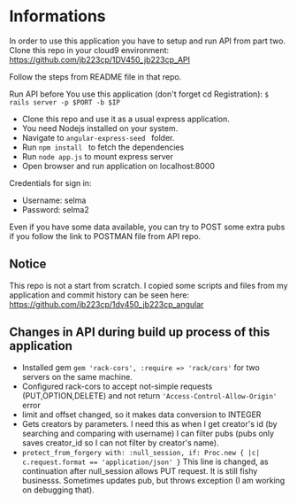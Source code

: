 # Informations

In order to use this application you have to setup and run API from part two.
Clone this repo in your cloud9 environment:
https://github.com/jb223cp/1DV450_jb223cp_API

Follow the steps from README file in that repo.

Run API before You use this application (don't forget cd Registration):
`$ rails server -p $PORT -b $IP`

- Clone this repo and use it as a usual express application.
- You need Nodejs installed on your system.
- Navigate to `angular-express-seed ` folder.
- Run `npm install ` to fetch the dependencies
- Run `node app.js` to mount express server
- Open browser and run application on localhost:8000

Credentials for sign in:
- Username: selma
- Password: selma2


Even if you have some data available, you can try to POST some extra pubs if you follow the link to POSTMAN file from API repo.

## Notice

This repo is not a start from scratch. I copied some scripts and files from my application and commit history can be seen here:
https://github.com/jb223cp/1dv450_jb223cp_angular

## Changes in API during build up process of this application

- Installed gem `gem 'rack-cors', :require => 'rack/cors'` for two servers on the same machine.
- Configured rack-cors to accept not-simple requests (PUT,OPTION,DELETE) and not return `'Access-Control-Allow-Origin'` error
- limit and offset changed, so it makes data conversion to INTEGER
- Gets creators by parameters. I need this as when I get creator's id (by searching and comparing with username) I can filter pubs (pubs only saves creator_id so I can not filter by creator's name).
- `protect_from_forgery with: :null_session, if: Proc.new { |c| c.request.format == 'application/json' }` This line is changed, as continuation after null_session allows PUT request. It is still fishy businesss. Sometimes updates pub, but throws exception (I am working on debugging that).
